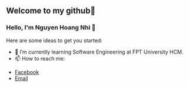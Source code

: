 ## Welcome to my github👋

### Hello, I'm Nguyen Hoang Nhi 👋

Here are some ideas to get you started:

- 🌱 I’m currently learning Software Engineering at FPT University HCM.
- 📫 How to reach me:   
 + [Facebook](https://www.facebook.com/heathcliff2k)  
 + [Email](mailto:hoangnhinguyen33@gmail.com)
